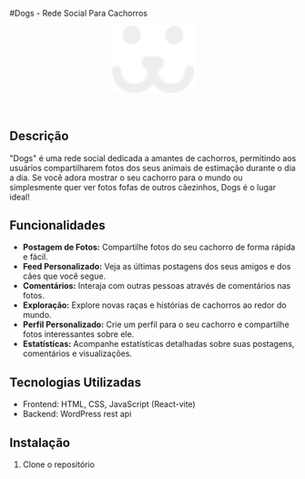 #Dogs - Rede Social Para Cachorros
<br>
<p align=center>
    <a>
        <img src="./src/Assets/dog-white.svg" alt="Logo Dogs" width=150px; />
    </a>
</p>
<br>

## Descrição

"Dogs" é uma rede social dedicada a amantes de cachorros, permitindo aos usuários compartilharem fotos dos seus animais de estimação durante o dia a dia. Se você adora mostrar o seu cachorro para o mundo ou simplesmente quer ver fotos fofas de outros cãezinhos, Dogs é o lugar ideal!

## Funcionalidades

- **Postagem de Fotos:** Compartilhe fotos do seu cachorro de forma rápida e fácil.
- **Feed Personalizado:** Veja as últimas postagens dos seus amigos e dos cães que você segue.
- **Comentários:** Interaja com outras pessoas através de comentários nas fotos.
- **Exploração:** Explore novas raças e histórias de cachorros ao redor do mundo.
- **Perfil Personalizado:** Crie um perfil para o seu cachorro e compartilhe fotos interessantes sobre ele.
- **Estatísticas:** Acompanhe estatísticas detalhadas sobre suas postagens, comentários e visualizações.

## Tecnologias Utilizadas

- Frontend: HTML, CSS, JavaScript (React-vite)
- Backend: WordPress rest api

## Instalação

1. Clone o repositório
